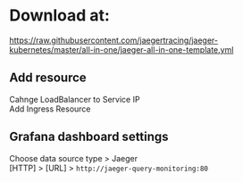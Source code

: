 # Download at:

<https://raw.githubusercontent.com/jaegertracing/jaeger-kubernetes/master/all-in-one/jaeger-all-in-one-template.yml>

## Add resource

Cahnge LoadBalancer to Service IP  
Add Ingress Resource

## Grafana dashboard settings

Choose data source type > Jaeger  
[HTTP] > [URL] > `http://jaeger-query-monitoring:80`
